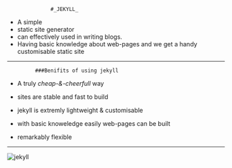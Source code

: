                   #_JEKYLL_

-  A simple 
- static site generator 
- can effectively used in writing blogs.
- Having basic knowledge about web-pages and we get a handy customisable static site
---
             ###Benifits of using jekyll


  - A truly _cheap-&-cheerfull_ way
  
  - sites are stable and fast to build
  
  - jekyll is extremly lightweight & customisable
 
  - with basic knoweledge easily web-pages can be built

  - remarkably flexible

---

![jekyll](https://talk.jekyllrb.com/uploads/jekyllrb/original/1X/4f9bd5334246d33651e846aed812280fbff586ba.png)
